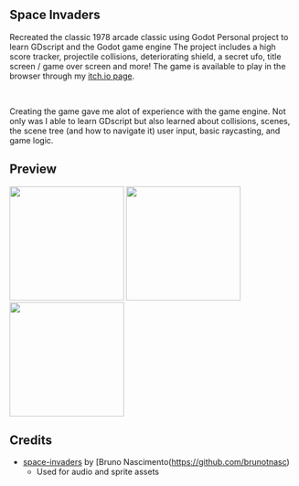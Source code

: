 ## Space Invaders

Recreated the classic 1978 arcade classic using Godot
Personal project to learn GDscript and the Godot game engine
The project includes a high score tracker, projectile collisions, deteriorating shield, a secret ufo, title screen / game over screen and more!
The game is available to play in the browser through my [itch.io page](https://thomas-flower1.itch.io/space-invaders-clone).

<br>

Creating the game gave me alot of experience with the game engine. Not only was I able to learn GDscript but also learned about collisions, scenes, the scene tree (and how to navigate it) user input, basic raycasting, and game logic.

## Preview
<p float="left">
  <img src="https://github.com/user-attachments/assets/aebe244b-d2e4-45c6-ab69-97498abb9f62" width="200" />
  <img src="https://github.com/user-attachments/assets/0a71c457-a763-4747-b2a5-f636970358f8" width="200" /> 
  <img src="https://github.com/user-attachments/assets/6108c61d-7f5d-4481-88d5-e693b18be7c4" width="200" /> 
</p>



## Credits
- [space-invaders](https://github.com/brunotnasc/space-invaders) by [Bruno Nascimento(https://github.com/brunotnasc)
  - Used for audio and sprite assets
